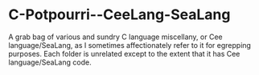 # C-Potpourri--CeeLang-SeaLang
A grab bag of various and sundry C language miscellany, or Cee language/SeaLang, as I sometimes affectionately refer to it for egrepping purposes. Each folder is unrelated except to the extent that it has Cee language/SeaLang code.
